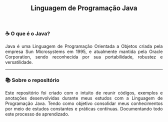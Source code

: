 <p>
    <h2 align="center">Linguagem de Programação Java</h2>
</p>

<br>

<h3>☕ O que é o Java?</h3>

<p align="justify">
    Java é uma Linguagem de Programação Orientada a Objetos criada pela empresa Sun Microsystems em 1995, e atualmente mantida pela Oracle Corporation, sendo reconhecida por sua portabilidade, robustez e versatilidade.
</p>

---

<h3>📚 Sobre o repositório</h3>

<p align="justify">
    Este repositório foi criado com o intuito de reunir códigos, exemplos e anotações desenvolvidas durante meus estudos com a Linguagem de Programação Java. Tendo como objetivo consolidar meus conhecimentos por meio de estudos constantes e práticas contínuas. Documentando todo este processo de aprendizado.
</p>

<br>
